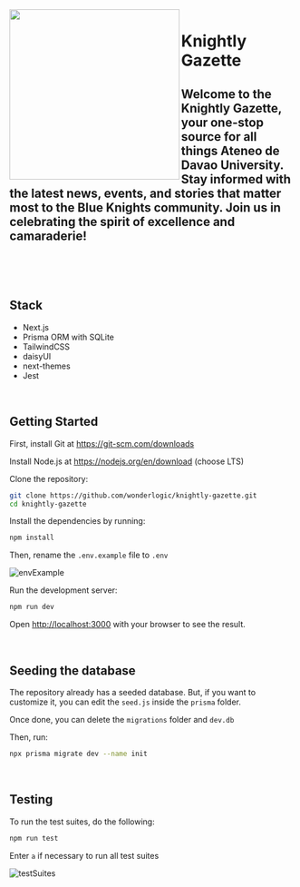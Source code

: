 <img align="left" width="300" height="300" src="https://github.com/wonderlogic/knightly-gazette/assets/121211185/20b80b8c-590f-497b-9eab-8053de902b4a">
<h1>Knightly Gazette</h1>
<h2>Welcome to the Knightly Gazette, your one-stop source for all things Ateneo de Davao University. Stay informed with the latest news, events, and stories that matter most to the Blue Knights community. Join us in celebrating the spirit of excellence and camaraderie!</h2>
<br />
<br />
<br />

## Stack

- Next.js
- Prisma ORM with SQLite
- TailwindCSS
- daisyUI
- next-themes
- Jest

<br />

## Getting Started

First, install Git at https://git-scm.com/downloads

Install Node.js at https://nodejs.org/en/download (choose LTS)

Clone the repository:
```bash
git clone https://github.com/wonderlogic/knightly-gazette.git
cd knightly-gazette
```

Install the dependencies by running:
```bash
npm install
```

Then, rename the `.env.example` file to `.env`

![envExample](https://github.com/wonderlogic/knightly-gazette/assets/121211185/a40fd756-a1d9-41f8-8c15-eff9f663f9f3)

Run the development server:

```bash
npm run dev
```

Open [http://localhost:3000](http://localhost:3000) with your browser to see the result.

<br />

## Seeding the database

The repository already has a seeded database. But, if you want to customize it, you can edit the `seed.js` inside the `prisma` folder.

Once done, you can delete the `migrations` folder and `dev.db`

Then, run:
```bash
npx prisma migrate dev --name init
```

<br />

## Testing

To run the test suites, do the following:
```bash
npm run test
```

Enter `a` if necessary to run all test suites

![testSuites](https://github.com/wonderlogic/knightly-gazette/assets/121211185/fd791fb5-6bb5-47db-9a08-d8322434d810)

